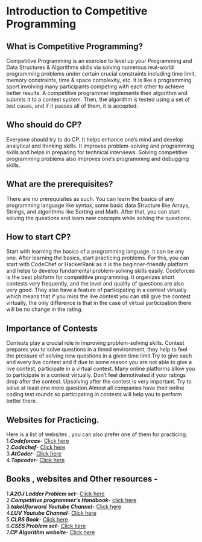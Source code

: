# Introduction to Competitive Programming

## What is Competitive Programming?

Competitive Programming is an exercise to level up your Programming and Data Structures & Algorithms skills via solving numerous real-world programming problems under certain crucial constraints including time limit, memory constraints, time & space complexity,  etc. It is like a programming sport involving many participants competing with each other to achieve better results. A competitive programmer implements their algorithm and submits it to a contest system. Then, the algorithm is tested using a set of test cases, and if it passes all of them, it is accepted.

## Who should do CP?

Everyone should try to do CP. It helps enhance one’s mind and develop analytical and thinking skills. It improves problem-solving and programming skills and helps in preparing for technical interviews. Solving competitive programming problems also improves one’s programming and debugging skills.

## What are the prerequisites?

There are no prerequisites as such. You can learn the basics of any programming language like syntax, some basic data Structure like Arrays, Strings, and algorithms like Sorting and Math. After that, you can start solving the questions and learn new concepts while solving the questions.

## How to start CP?

Start with learning the basics of a programming language. it can be any one. After learning the basics, start practicing problems. For this, you can start with CodeChef or HackerRank as it is the beginner-friendly platform and helps to develop fundamental problem-solving skills easily.
Codeforces is the best platform for competitive programming. It organizes short contests very frequently, and the level and quality of questions are also very good. They also have a feature of participating in a contest virtually which means that if you miss the live contest you can still give the contest virtually, the only difference is that in the case of virtual participation there will be no change in the rating.

## Importance of Contests

Contests play a crucial role in improving problem-solving skills. Contest prepares you to solve questions in a timed environment, they help to feel the pressure of solving new questions in a given time limit.Try to give each and every live contest and if due to some reason you are not able to give a live contest, participate in a virtual contest. Many online platforms allow you to participate in a contest virtually. Don’t feel demotivated if your ratings drop after the contest. Upsolving after the contest is very important. Try to solve at least one more question.Almost all companies have their online coding test rounds so participating in contests will help you to perform better there.

## Websites for Practicing.

Here is a list of websites , you can also prefer one of them for practicing.
<br>
1.***Codeforces***- <a href="https://codeforces.com/">Click here</a>
<br>
2.***Codechef***- <a href="https://www.codechef.com/">Click here</a>
<br>
3.***AtCoder***- <a href="https://atcoder.jp/">Click here</a>
<br>
4.***Topcoder***- <a href="https://www.topcoder.com/">Click here</a>
<br>

## Books , websites and Other resources -

1.***A2OJ Ladder Problem set***- <a href="https://earthshakira.github.io/a2oj-clientside/server/Ladders.html">Click here</a>
<br>
2.***Competitive programmer’s Handbook***- <a href="https://cses.fi/book/book.pdf">click here</a>
<br>
3.***takeUforward Youtube Channel***- <a href="https://www.youtube.com/c/takeUforward">Click here</a>
<br>
4.***LUV Youtube Channel***- <a href="https://www.youtube.com/@iamluv">Click here</a>
<br>
5.***CLRS Book***- <a href="https://edutechlearners.com/download/Introduction_to_algorithms-3rd%20Edition.pdf">Click here</a>
<br>
6.***CSES Problem set***- <a href="https://cses.fi/problemset/">Click here</a>
<br>
7.***CP Algorithm website***- <a href="https://edutechlearners.com/download/Introduction_to_algorithms-3rd%20Edition.pdf">Click here</a>
